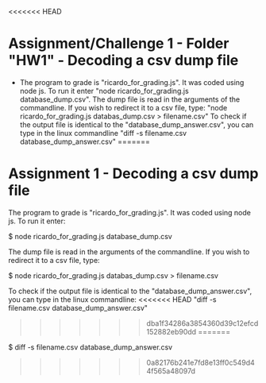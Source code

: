 <<<<<<< HEAD
# Assignment/Challenge 1 - Folder "HW1" - Decoding a csv dump file

- The program to grade is "ricardo_for_grading.js". It was coded using node js.
  To run it enter "node ricardo_for_grading.js database_dump.csv". The dump file is read in the arguments of the commandline. 
  If you wish to redirect it to a csv file, type: "node ricardo_for_grading.js databas_dump.csv > filename.csv"
  To check if the output file is identical to the "database_dump_answer.csv", you can type in the linux commandline "diff -s filename.csv database_dump_answer.csv"
=======
# Assignment 1 - Decoding a csv dump file
The program to grade is "ricardo_for_grading.js". It was coded using node js.
To run it enter:

$ node ricardo_for_grading.js database_dump.csv 

The dump file is read in the arguments of the commandline. 
If you wish to redirect it to a csv file, type: 

$ node ricardo_for_grading.js databas_dump.csv > filename.csv

To check if the output file is identical to the "database_dump_answer.csv", you can type in the linux commandline:
<<<<<<< HEAD
  "diff -s filename.csv database_dump_answer.csv"
>>>>>>> dba1f34286a3854360d39c12efcd152882eb90dd
=======

$ diff -s filename.csv database_dump_answer.csv
>>>>>>> 0a82176b241e7fd8e13ff0c549d44f565a48097d
